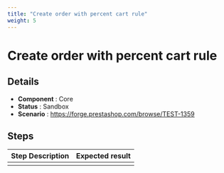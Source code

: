 ```yaml
---
title: "Create order with percent cart rule"
weight: 5
---
```


# Create order with percent cart rule
## Details
* **Component** : Core
* **Status** : Sandbox
* **Scenario** : https://forge.prestashop.com/browse/TEST-1359

## Steps
| Step Description | Expected result |
| ----- | ----- |
|  |  |